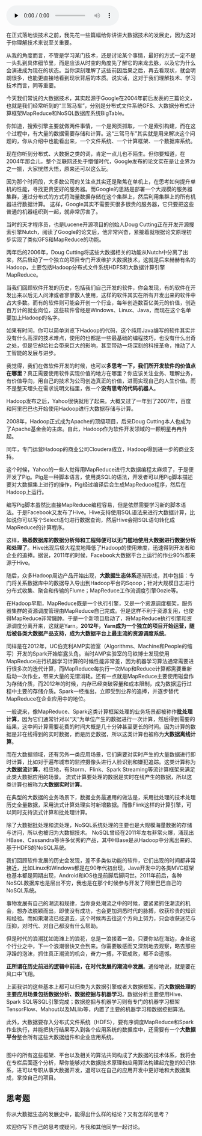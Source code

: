 <audio id="audio" title="预习 01 | 大数据技术发展史：大数据的前世今生" controls="" preload="none"><source id="mp3" src="https://static001.geekbang.org/resource/audio/00/5a/006e495d94da68aad0b724972bc8545a.mp3"></audio>

在正式落地谈技术之前，我先花一些篇幅给你讲讲大数据技术的发展史，因为这对于你理解技术来说至关重要。

从我的角度而言，不管是学习某门技术，还是讨论某个事情，最好的方式一定不是一头扎到具体细节里，而是应该从时空的角度先了解它的来龙去脉，以及它为什么会演进成为现在的状态。当你深刻理解了这些前因后果之后，再去看现状，就会明朗很多，也能更直接地看到现状背后的本质。说实话，这对于我们理解技术、学习技术而言，同等重要。

今天我们常说的大数据技术，其实起源于Google在2004年前后发表的三篇论文，也就是我们经常听到的“三驾马车”，分别是分布式文件系统GFS、大数据分布式计算框架MapReduce和NoSQL数据库系统BigTable。

你知道，搜索引擎主要就做两件事情，一个是网页抓取，一个是索引构建，而在这个过程中，有大量的数据需要存储和计算。这“三驾马车”其实就是用来解决这个问题的，你从介绍中也能看出来，一个文件系统、一个计算框架、一个数据库系统。

现在你听到分布式、大数据之类的词，肯定一点儿也不陌生。但你要知道，在2004年那会儿，整个互联网还处于懵懂时代，Google发布的论文实在是让业界为之一振，大家恍然大悟，原来还可以这么玩。

因为那个时间段，大多数公司的关注点其实还是聚焦在单机上，在思考如何提升单机的性能，寻找更贵更好的服务器。而Google的思路是部署一个大规模的服务器集群，通过分布式的方式将海量数据存储在这个集群上，然后利用集群上的所有机器进行数据计算。 这样，Google其实不需要买很多很贵的服务器，它只要把这些普通的机器组织到一起，就非常厉害了。

当时的天才程序员，也是Lucene开源项目的创始人Doug Cutting正在开发开源搜索引擎Nutch，阅读了Google的论文后，他非常兴奋，紧接着就根据论文原理初步实现了类似GFS和MapReduce的功能。

两年后的2006年，Doug Cutting将这些大数据相关的功能从Nutch中分离了出来，然后启动了一个独立的项目专门开发维护大数据技术，这就是后来赫赫有名的Hadoop，主要包括Hadoop分布式文件系统HDFS和大数据计算引擎MapReduce。

当我们回顾软件开发的历史，包括我们自己开发的软件，你会发现，有的软件在开发出来以后无人问津或者寥寥数人使用，这样的软件其实在所有开发出来的软件中占大多数。而有的软件则可能会开创一个行业，每年创造数百亿美元的价值，创造百万计的就业岗位，这些软件曾经是Windows、Linux、Java，而现在这个名单要加上Hadoop的名字。

如果有时间，你可以简单浏览下Hadoop的代码，这个纯用Java编写的软件其实并没有什么高深的技术难点，使用的也都是一些最基础的编程技巧，也没有什么出奇之处，但是它却给社会带来巨大的影响，甚至带动一场深刻的科技革命，推动了人工智能的发展与进步。

我觉得，我们在做软件开发的时候，也可以**多思考一下，我们所开发软件的价值点在哪里**？真正需要使用软件实现价值的地方在哪里？你应该关注业务、理解业务，有价值导向，用自己的技术为公司创造真正的价值，进而实现自己的人生价值。而不是整天埋头在需求说明文档里，做一个**没有思考的代码机器人**。

Hadoop发布之后，Yahoo很快就用了起来。大概又过了一年到了2007年，百度和阿里巴巴也开始使用Hadoop进行大数据存储与计算。

2008年，Hadoop正式成为Apache的顶级项目，后来Doug Cutting本人也成为了Apache基金会的主席。自此，Hadoop作为软件开发领域的一颗明星冉冉升起。

同年，专门运营Hadoop的商业公司Cloudera成立，Hadoop得到进一步的商业支持。

这个时候，Yahoo的一些人觉得用MapReduce进行大数据编程太麻烦了，于是便开发了Pig。Pig是一种脚本语言，使用类SQL的语法，开发者可以用Pig脚本描述要对大数据集上进行的操作，Pig经过编译后会生成MapReduce程序，然后在Hadoop上运行。

编写Pig脚本虽然比直接MapReduce编程容易，但是依然需要学习新的脚本语法。于是Facebook又发布了Hive。Hive支持使用SQL语法来进行大数据计算，比如说你可以写个Select语句进行数据查询，然后Hive会把SQL语句转化成MapReduce的计算程序。

这样，**熟悉数据库的数据分析师和工程师便可以无门槛地使用大数据进行数据分析和处理了**。Hive出现后极大程度地降低了Hadoop的使用难度，迅速得到开发者和企业的追捧。据说，2011年的时候，Facebook大数据平台上运行的作业90%都来源于Hive。

随后，众多Hadoop周边产品开始出现，**大数据生态体系**逐渐形成，其中包括：专门将关系数据库中的数据导入导出到Hadoop平台的Sqoop；针对大规模日志进行分布式收集、聚合和传输的Flume；MapReduce工作流调度引擎Oozie等。

在Hadoop早期，MapReduce既是一个执行引擎，又是一个资源调度框架，服务器集群的资源调度管理由MapReduce自己完成。但是这样不利于资源复用，也使得MapReduce非常臃肿。于是一个新项目启动了，将MapReduce执行引擎和资源调度分离开来，这就是Yarn。**2012年，Yarn成为一个独立的项目开始运营，随后被各类大数据产品支持，成为大数据平台上最主流的资源调度系统**。

同样是在2012年，UC伯克利AMP实验室（Algorithms、Machine和People的缩写）开发的Spark开始崭露头角。当时AMP实验室的马铁博士发现使用MapReduce进行机器学习计算的时候性能非常差，因为机器学习算法通常需要进行很多次的迭代计算，而MapReduce每执行一次Map和Reduce计算都需要重新启动一次作业，带来大量的无谓消耗。还有一点就是MapReduce主要使用磁盘作为存储介质，而2012年的时候，内存已经突破容量和成本限制，成为数据运行过程中主要的存储介质。Spark一经推出，立即受到业界的追捧，并逐步替代MapReduce在企业应用中的地位。

一般说来，像MapReduce、Spark这类计算框架处理的业务场景都被称作**批处理计算**，因为它们通常针对以“天”为单位产生的数据进行一次计算，然后得到需要的结果，这中间计算需要花费的时间大概是几十分钟甚至更长的时间。因为计算的数据是非在线得到的实时数据，而是历史数据，所以这类计算也被称为**大数据离线计算**。

而在大数据领域，还有另外一类应用场景，它们需要对实时产生的大量数据进行即时计算，比如对于遍布城市的监控摄像头进行人脸识别和嫌犯追踪。这类计算称为**大数据流计算**，相应地，有Storm、Flink、Spark Streaming等流计算框架来满足此类大数据应用的场景。 流式计算要处理的数据是实时在线产生的数据，所以这类计算也被称为**大数据实时计算**。

在典型的大数据的业务场景下，数据业务最通用的做法是，采用批处理的技术处理历史全量数据，采用流式计算处理实时新增数据。而像Flink这样的计算引擎，可以同时支持流式计算和批处理计算。



除了大数据批处理和流处理，NoSQL系统处理的主要也是大规模海量数据的存储与访问，所以也被归为大数据技术。 NoSQL曾经在2011年左右非常火爆，涌现出HBase、Cassandra等许多优秀的产品，其中HBase是从Hadoop中分离出来的、基于HDFS的NoSQL系统。

我们回顾软件发展的历史会发现，差不多类似功能的软件，它们出现的时间都非常接近，比如Linux和Windows都是在90年代初出现，Java开发中的各类MVC框架也基本都是同期出现，Android和iOS也是前脚后脚问世。2011年前后，各种NoSQL数据库也是层出不穷，我也是在那个时候参与开发了阿里巴巴自己的NoSQL系统。

事物发展有自己的潮流和规律，当你身处潮流之中的时候，要紧紧抓住潮流的机会，想办法脱颖而出，即使没有成功，也会更加洞悉时代的脉搏，收获珍贵的知识和经验。而如果潮流已经退去，这个时候再去往这个方向上努力，只会收获迷茫与压抑，对时代、对自己都没有什么帮助。

但是时代的浪潮犹如海滩上的浪花，总是一浪接着一浪，只要你站在海边，身处这个行业之中，下一个浪潮很快又会到来。你需要敏感而又深刻地去观察，略去那些浮躁的泡沫，抓住真正潮流的机会，奋力一搏，不管成败，都不会遗憾。

**正所谓在历史前进的逻辑中前进，在时代发展的潮流中发展**。通俗地说，就是要在风口中飞翔。

上面我讲的这些基本上都可以归类为大数据引擎或者大数据框架。而**大数据处理的主要应用场景包括数据分析、数据挖掘与机器学习**。数据分析主要使用Hive、Spark SQL等SQL引擎完成；数据挖掘与机器学习则有专门的机器学习框架TensorFlow、Mahout以及MLlib等，内置了主要的机器学习和数据挖掘算法。

此外，大数据要存入分布式文件系统（HDFS），要有序调度MapReduce和Spark作业执行，并能把执行结果写入到各个应用系统的数据库中，还需要有一个**大数据平台**整合所有这些大数据组件和企业应用系统。

<img src="https://static001.geekbang.org/resource/image/ca/73/ca6efc15ead7fb974caaa2478700f873.png" alt="">

图中的所有这些框架、平台以及相关的算法共同构成了大数据的技术体系，我将会在专栏后面逐个分析，帮你能够对大数据技术原理和应用算法构建起完整的知识体系，进可以专职从事大数据开发，退可以在自己的应用开发中更好地和大数据集成，掌控自己的项目。

## 思考题

你从大数据生态的发展史中，能得出什么样的结论？又有怎样的思考？

欢迎你写下自己的思考或疑问，与我和其他同学一起讨论。
